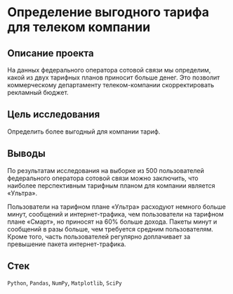 # Определение выгодного тарифа для телеком компании

## Описание проекта
На данных федерального оператора сотовой связи мы определим, какой из двух тарифных планов приносит больше денег. Это позволит коммерческому департаменту телеком-компании скорректировать рекламный бюджет.

## Цель исследования
Определить более выгодный для компании тариф.

## Выводы
По результатам исследования на выборке из 500 пользователей федерального оператора сотовой связи можно заключить, что наиболее  перспективным тарифным планом для компании является «Ультра».

Пользователи на тарифном плане «Ультра» расходуют немного больше минут, сообщений и интернет-трафика, чем пользователи на тарифном плане «Смарт», но приносят на 60% больше дохода. Пакеты минут и сообщений в разы больше, чем требуется средним пользователям. Кроме того, часть пользователей регулярно доплачивает за превышение пакета интернет-трафика.

## Стек
`Python`, `Pandas`, `NumPy`, `Matplotlib`, `SciPy`


```python

```
